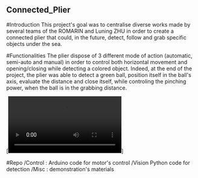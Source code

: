 ## Connected_Plier


#Introduction
This project's goal was to centralise diverse works made by several teams of the ROMARIN and Luning ZHU in order to create a connected plier that could, in the future, detect, follow and grab specific objects under the sea. 

#Functionalities 
The plier dispose of 3 different mode of action (automatic, semi-auto and manual) in order to control both horizontal movement and opening/closing while detecting a colored object. Indeed, at the end of the project, the plier was able to detect a green ball, position itself in the ball's axis, evaluate the distance and close itself, while controling the pinching power, when the ball is in the grabbing distance.

[![Robot structure](Media/image/Plier.mp4)]

#Repo
/Control : Arduino code for motor's control
/Vision Python code for detection
/Misc : demonstration's materials 



